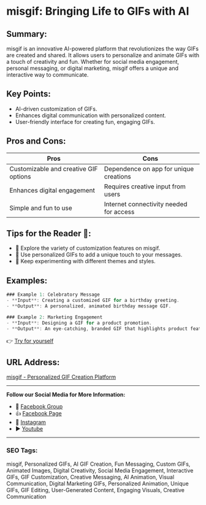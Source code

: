 # misgif: Bringing Life to GIFs with AI

## Summary:
misgif is an innovative AI-powered platform that revolutionizes the way GIFs are created and shared. It allows users to personalize and animate GIFs with a touch of creativity and fun. Whether for social media engagement, personal messaging, or digital marketing, misgif offers a unique and interactive way to communicate.

## Key Points:
- AI-driven customization of GIFs.
- Enhances digital communication with personalized content.
- User-friendly interface for creating fun, engaging GIFs.

## Pros and Cons:

| Pros                                  | Cons                                  |
|---------------------------------------|---------------------------------------|
| Customizable and creative GIF options | Dependence on app for unique creations |
| Enhances digital engagement           | Requires creative input from users    |
| Simple and fun to use                 | Internet connectivity needed for access|

## Tips for the Reader 🎨:
- 🌟 Explore the variety of customization features on misgif.
- 💬 Use personalized GIFs to add a unique touch to your messages.
- 🔄 Keep experimenting with different themes and styles.

## Examples:

```dart
### Example 1: Celebratory Message
- **Input**: Creating a customized GIF for a birthday greeting.
- **Output**: A personalized, animated birthday message GIF.

### Example 2: Marketing Engagement
- **Input**: Designing a GIF for a product promotion.
- **Output**: An eye-catching, branded GIF that highlights product features.
```

👉 <a href="https://misgif.app/" target="_blank" rel="noopener">Try for yourself</a>

## URL Address:
<a href="https://misgif.app/" target="_blank">misgif - Personalized GIF Creation Platform</a>

---

**Follow our Social Media for More Information:**
- 📘 <a href="https://www.facebook.com/groups/trionxai" target="_blank">Facebook Group</a>
- 👍 <a href="https://www.facebook.com/ai.trionxai" target="_blank">Facebook Page</a>
- 📸 <a href="https://www.instagram.com/trionxai/" target="_blank">Instagram</a>
- ▶️ <a href="https://www.youtube.com/@robotdocs/" target="_blank">Youtube</a>

---

### SEO Tags:
misgif, Personalized GIFs, AI GIF Creation, Fun Messaging, Custom GIFs, Animated Images, Digital Creativity, Social Media Engagement, Interactive GIFs, GIF Customization, Creative Messaging, AI Animation, Visual Communication, Digital Marketing GIFs, Personalized Animation, Unique GIFs, GIF Editing, User-Generated Content, Engaging Visuals, Creative Communication